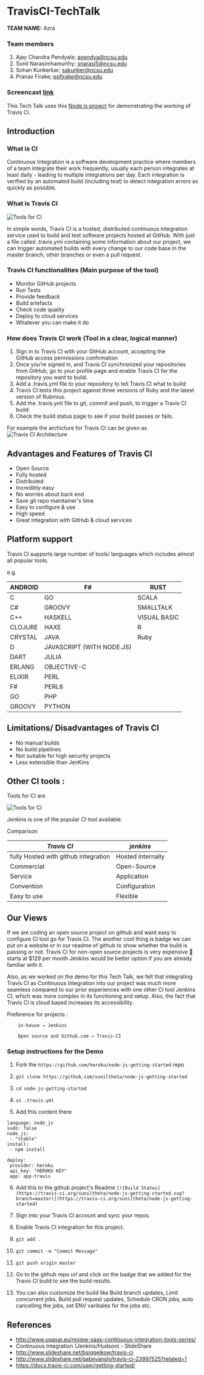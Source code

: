 # TravisCI-TechTalk


**TEAM NAME:**  Azra

### Team members


1. Ajay Chandra Pendyala; apendya@ncsu.edu
2. Sunil Narasimhamurthy; snarasi5@ncsu.edu
3. Sohan Kunkerkar; sakunker@ncsu.edu
4. Pranav Firake; ppfirake@ncsu.edu


### Screencast [link](https://www.youtube.com/watch?v=-GIrXRso49E)

This Tech Talk uses this [Node js project](https://github.com/heroku/node-js-getting-started) for demonstrating the working of Travis CI.

## Introduction

### What is CI 

Continuous Integration is a software development practice where members of a team integrate their work frequently, usually each person integrates at least daily - leading to multiple integrations per day. Each integration is verified by an automated build (including test) to detect integration errors as quickly as possible.



### What is Travis CI

![Tools for CI](https://github.com/suniltheta/TravisCI-TechTalk/blob/master/img/Travis.png)

In simple words, Travis CI is a hosted, distributed continuous integration service used to build and test software projects hosted at GitHub. With just a file called .travis.yml containing some information about our project, we can trigger automated builds with every change to our code base in the master branch, other branches or even a pull request.


### Travis CI functionalities (Main purpose of the tool)

- Monitor  GitHub projects
- Run Tests
- Provide feedback
- Build artefacts
- Check code quality
- Deploy to cloud services
- Whatever you can make it do


### How does Travis CI work (Tool in a clear, logical manner)


1. Sign in to Travis CI with your GitHub account, accepting the GitHub access permissions confirmation
2. Once you’re signed in, and Travis CI synchronized your repositories from GitHub, go to your profile page and enable Travis CI for the repository you want to build.
3. Add a .travis.yml file to your repository to tell Travis CI what    to build:
4. Travis CI tests this project against three versions of Ruby and the latest version of Rubinius.
5. Add the .travis.yml file to git, commit and push, to trigger a Travis CI build:
6. Check the build status page to see if your build passes or fails.


For example the archicture for Travis CI can be given as 
![Travis CI Architecture](https://github.com/suniltheta/TravisCI-TechTalk/blob/master/img/TravisArch.jpg)


## Advantages and Features of Travis CI

- Open Source
- Fully hosted 
- Distributed
- Incredibly easy
- No worries about back end
- Save git repo maintainer's time
- Easy to configure & use
- High speed
- Great integration with GitHub & cloud services

## Platform support

Travis CI  supports large number of tools/ languages which includes almost all popular tools.

e.g.


| ANDROID | F#                        | RUST         |
|---------|---------------------------|--------------|
| C       | GO                        | SCALA        |
| C#      | GROOVY                    | SMALLTALK    |
| C++     | HASKELL                   | VISUAL BASIC |
| CLOJURE | HAXE                      | R            |
| CRYSTAL | JAVA                      | Ruby         |
| D       | JAVASCRIPT (WITH NODE.JS) |              |
| DART    | JULIA                     |              |
| ERLANG  | OBJECTIVE-C               |              |
| ELIXIR  | PERL                      |              |
| F#      | PERL6                     |              |
| GO      | PHP                       |              |
| GROOVY  | PYTHON                    |              |


## Limitations/ Disadvantages of Travis CI

- No manual builds
- No build pipelines
- Not suitable for high security projects
- Less extensible than JenKins

## Other CI tools :

Tools for CI are

![Tools for CI](https://github.com/suniltheta/TravisCI-TechTalk/blob/master/img/CITools.png)

Jenkins is one of the popular CI tool available.

 Comparison 
 
 | *Travis CI* | *jenkins*     |
|-------------|---------------|
| fully Hosted with github integration  | Hosted internally   |
| Commercial  | Open-Source   |
| Service     | Application   |
| Convention  | Configuration |
| Easy to use | Flexible      |


## Our Views

If we are coding an open source project on github and want easy to configure CI tool go for Travis CI. The another cool thing is badge we can put on a website or in our readme of github to show whether the build is passing or not. 
Travis CI for non-open source projects is very expensive  starts at $129 per month
Jenkins would be better option if you are already familiar with it. 

Also, as we worked on the demo for this Tech Talk, we felt that integrating Travis CI as Continuous Integration into our project was much more seamless compared to our prior experiences with one other CI tool Jenkins CI, which was more complex in its functioning and setup. Also, the fact that Travis CI is cloud based increases its accessibility.

Preference for projects :
		
		in-house → Jenkins
		
		Open source and Github.com → Travis-CI

### Setup instructions for the Demo

1. Fork the `https://github.com/heroku/node-js-getting-started` repo

2. `git clone https://github.com/suniltheta/node-js-getting-started`

3. `cd node-js-getting-started`

4. `vi .travis.yml`

5. Add this content there
```
language: node_js
sudo: false
node_js:
 - "stable"
install:
 - npm install

deploy:
 provider: heroku
 api_key: "HEROKU KEY"
 app: app-travis
```
6. Add this to the github project's Readme 
` [![Build Status](https://travis-ci.org/suniltheta/node-js-getting-started.svg?branch=master)](https://travis-ci.org/suniltheta/node-js-getting-started)
`
7. Sign into your Travis CI account and sync your repos.

8. Enable Travis CI integration for this project.

9. `git add .`

10. `git commit -m "Commit Message"`

11. `git push origin master`

12. Go to the github repo url and click on the badge that we added for the Travis CI build to see the build results.

13. You can also customize the build like Build branch updates, Limit concurrent jobs, Build pull request updates, Schedule CRON jobs, auto cancelling the jobs, set ENV varibales for the jobs etc.
		
		
## References

- http://www.uqasar.eu/review-saas-continuous-integration-tools-series/
- Continuous Integration (Jenkins/Hudson) - SlideShare
- http://www.slideshare.net/bsiggelkow/travis-ci
- http://www.slideshare.net/gabevanslv/travis-ci-23997525?related=1
- https://docs.travis-ci.com/user/getting-started/







